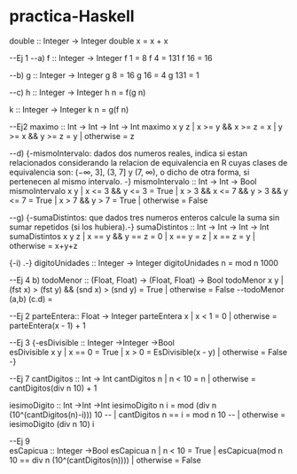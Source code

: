 # practica-Haskell

double :: Integer -> Integer 
double x = x + x

--Ej 1 --a) 
f :: Integer -> Integer 
f 1 = 8 
f 4 = 131 
f 16 = 16

--b) 
g :: Integer -> Integer 
g 8 = 16 
g 16 = 4 
g 131 = 1

--c) 
h :: Integer -> Integer 
h n = f(g n) 

k :: Integer -> Integer 
k n = g(f n)

--Ej2 
maximo :: Int -> Int -> Int -> Int 
maximo x y z | x >= y && x >= z = x 
             | y >= x && y >= z = y 
             | otherwise = z

--d) {-mismoIntervalo: dados dos numeros reales, indica si estan relacionados considerando la relacion de equivalencia en R cuyas clases de equivalencia son: (−∞, 3], (3, 7] y (7, ∞), o dicho de otra forma, si pertenecen al mismo intervalo. -} 
mismoIntervalo :: Int -> Int -> Bool
mismoIntervalo x y | x <= 3 && y <= 3 = True 
                   | x > 3 && x <= 7 && y > 3 && y <= 7 = True 
                   | x > 7 && y > 7 = True 
                   | otherwise = False

--g) {-sumaDistintos: que dados tres numeros enteros calcule la suma sin sumar repetidos (si los hubiera).-} 
sumaDistintos :: Int -> Int -> Int -> Int 
sumaDistintos x y z | x == y && y == z = 0 
                    | x == y = z 
                    | x == z = y 
                    | otherwise = x+y+z

{-i) .-} 
digitoUnidades :: Integer -> Integer 
digitoUnidades n = mod n 1000

--Ej 4 b)
todoMenor :: (Float, Float) -> (Float, Float) -> Bool 
todoMenor x y |(fst x) > (fst y) && (snd x) > (snd y) = True
              | otherwise = False 
--todoMenor (a,b) (c.d) =


--Ej 2
parteEntera:: Float -> Integer
parteEntera x | x < 1 = 0
              | otherwise = parteEntera(x - 1) + 1

--Ej 3
{-esDivisible :: Integer ->Integer ->Bool       
esDivisible x y | x == 0 = True
                | x > 0 = EsDivisible(x - y)
                | otherwise = False   -}

--Ej 7
cantDigitos :: Int -> Int
cantDigitos n | n < 10 = n
              | otherwise = cantDigitos(div n 10) + 1

iesimoDigito :: Int ->Int ->Int
iesimoDigito n i = mod (div n (10^(cantDigitos(n)-i))) 10
-- | cantDigitos n == i = mod n 10
-- | otherwise = iesimoDigito (div n 10) i

--Ej 9  
esCapicua :: Integer ->Bool
esCapicua n | n < 10 = True
            | esCapicua(mod n 10 == div n (10^(cantDigitos(n)))) 
            | otherwise = False
